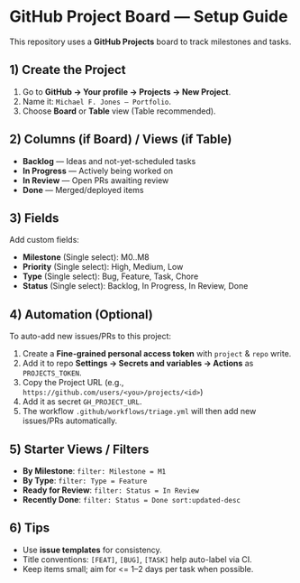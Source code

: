 # GitHub Project Board — Setup Guide

This repository uses a **GitHub Projects** board to track milestones and tasks.

## 1) Create the Project

1. Go to **GitHub → Your profile → Projects → New Project**.
2. Name it: `Michael F. Jones — Portfolio`.
3. Choose **Board** or **Table** view (Table recommended).

## 2) Columns (if Board) / Views (if Table)

- **Backlog** — Ideas and not-yet-scheduled tasks
- **In Progress** — Actively being worked on
- **In Review** — Open PRs awaiting review
- **Done** — Merged/deployed items

## 3) Fields

Add custom fields:

- **Milestone** (Single select): M0..M8
- **Priority** (Single select): High, Medium, Low
- **Type** (Single select): Bug, Feature, Task, Chore
- **Status** (Single select): Backlog, In Progress, In Review, Done

## 4) Automation (Optional)

To auto-add new issues/PRs to this project:

1. Create a **Fine-grained personal access token** with `project` & `repo` write.
2. Add it to repo **Settings → Secrets and variables → Actions** as `PROJECTS_TOKEN`.
3. Copy the Project URL (e.g., `https://github.com/users/<you>/projects/<id>`)
4. Add it as secret `GH_PROJECT_URL`.
5. The workflow `.github/workflows/triage.yml` will then add new issues/PRs automatically.

## 5) Starter Views / Filters

- **By Milestone**: `filter: Milestone = M1`
- **By Type**: `filter: Type = Feature`
- **Ready for Review**: `filter: Status = In Review`
- **Recently Done**: `filter: Status = Done sort:updated-desc`

## 6) Tips

- Use **issue templates** for consistency.
- Title conventions: `[FEAT]`, `[BUG]`, `[TASK]` help auto-label via CI.
- Keep items small; aim for <= 1–2 days per task when possible.
